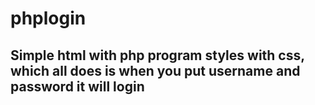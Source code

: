 # phplogin
## Simple html with php program styles with css, which all does is when you put username and password it will login
